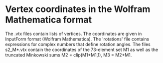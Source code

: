 # Vertex coordinates in the Wolfram Mathematica format


The .vtx files contain lists of vertices. The coordinates are given in InputForm format (Wolfram Mathematica). The 'rotations' file contains expressions for complex numbers that define rotation angles. The files s2_M*.vtx contain the coordinates of the 73-element set M1 as well as the truncated Minkowski sums M2 = clip(M1+M1,1), M3 = M2+M1.


